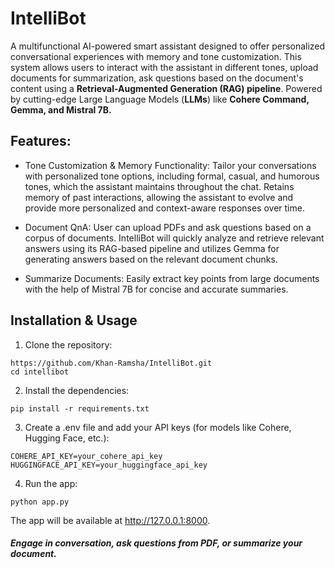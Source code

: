 # IntelliBot

A multifunctional AI-powered smart assistant designed to offer personalized conversational experiences with memory and tone customization. This system allows users to interact with the assistant in different tones, upload documents for summarization, ask questions based on the document's content using a **Retrieval-Augmented Generation (RAG) pipeline**. Powered by cutting-edge Large Language Models (**LLMs**) like **Cohere Command, Gemma, and Mistral 7B.**


## Features:

- Tone Customization & Memory Functionality: Tailor your conversations with personalized tone options, including formal, casual, and humorous tones, which the assistant maintains throughout the chat. Retains memory of past interactions, allowing the assistant to evolve and provide more personalized and context-aware responses over time.

- Document QnA: User can upload PDFs and ask questions based on a corpus of documents. IntelliBot will quickly analyze and retrieve relevant answers using its RAG-based pipeline and utilizes Gemma for generating answers based on the relevant document chunks. 

- Summarize Documents: Easily extract key points from large documents with the help of Mistral 7B for concise and accurate summaries.

## Installation & Usage

1. Clone the repository:

  ```
  https://github.com/Khan-Ramsha/IntelliBot.git
  cd intellibot
  ```

2. Install the dependencies:

  ```
  pip install -r requirements.txt
  ```

3. Create a .env file and add your API keys (for models like Cohere, Hugging Face, etc.):

  ```
  COHERE_API_KEY=your_cohere_api_key
  HUGGINGFACE_API_KEY=your_huggingface_api_key
  ```
4. Run the app:

  ```
  python app.py
  ```
The app will be available at http://127.0.0.1:8000.

##### Engage in conversation, ask questions from PDF, or summarize your document.

